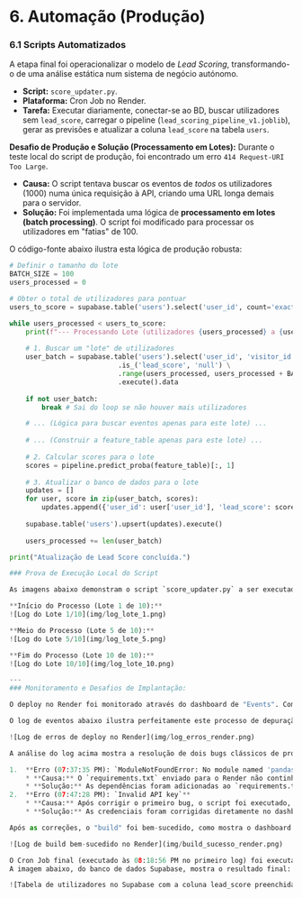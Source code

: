 # 6. Automação (Produção)

### 6.1 Scripts Automatizados
A etapa final foi operacionalizar o modelo de *Lead Scoring*, transformando-o de uma análise estática num sistema de negócio autónomo.

* **Script:** `score_updater.py`.
* **Plataforma:** Cron Job no Render.
* **Tarefa:** Executar diariamente, conectar-se ao BD, buscar utilizadores sem `lead_score`, carregar o pipeline (`lead_scoring_pipeline_v1.joblib`), gerar as previsões e atualizar a coluna `lead_score` na tabela `users`.

**Desafio de Produção e Solução (Processamento em Lotes):**
Durante o teste local do script de produção, foi encontrado um erro `414 Request-URI Too Large`.
* **Causa:** O script tentava buscar os eventos de *todos* os utilizadores (1000) numa única requisição à API, criando uma URL longa demais para o servidor.
* **Solução:** Foi implementada uma lógica de **processamento em lotes (batch processing)**. O script foi modificado para processar os utilizadores em "fatias" de 100.

O código-fonte abaixo ilustra esta lógica de produção robusta:
```python
# Definir o tamanho do lote
BATCH_SIZE = 100
users_processed = 0

# Obter o total de utilizadores para pontuar
users_to_score = supabase.table('users').select('user_id', count='exact').execute().count

while users_processed < users_to_score:
    print(f"--- Processando Lote (utilizadores {users_processed} a {users_processed + BATCH_SIZE}) ---")
    
    # 1. Buscar um "lote" de utilizadores
    user_batch = supabase.table('users').select('user_id', 'visitor_id') \
                           .is_('lead_score', 'null') \
                           .range(users_processed, users_processed + BATCH_SIZE - 1) \
                           .execute().data
    
    if not user_batch:
        break # Sai do loop se não houver mais utilizadores

    # ... (Lógica para buscar eventos apenas para este lote) ...
    
    # ... (Construir a feature_table apenas para este lote) ...
    
    # 2. Calcular scores para o lote
    scores = pipeline.predict_proba(feature_table)[:, 1]
    
    # 3. Atualizar o banco de dados para o lote
    updates = []
    for user, score in zip(user_batch, scores):
        updates.append({'user_id': user['user_id'], 'lead_score': score})
        
    supabase.table('users').upsert(updates).execute()
    
    users_processed += len(user_batch)

print("Atualização de Lead Score concluída.")

### Prova de Execução Local do Script

As imagens abaixo demonstram o script `score_updater.py` a ser executado localmente, validando a lógica de processamento em lotes. O script processa com sucesso os 1.000 utilizadores em 10 lotes separados de 100, evitando sobrecarga do servidor.

**Início do Processo (Lote 1 de 10):**
![Log do Lote 1/10](img/log_lote_1.png)

**Meio do Processo (Lote 5 de 10):**
![Log do Lote 5/10](img/log_lote_5.png)

**Fim do Processo (Lote 10 de 10):**
![Log do Lote 10/10](img/log_lote_10.png)

---
### Monitoramento e Desafios de Implantação:

O deploy no Render foi monitorado através do dashboard de "Events". Como é comum em qualquer processo de deploy do mundo real, o processo revelou bugs de produção que foram diagnosticados e corrigidos metodicamente.

O log de eventos abaixo ilustra perfeitamente este processo de depuração:

![Log de erros de deploy no Render](img/log_erros_render.png)

A análise do log acima mostra a resolução de dois bugs clássicos de produção:

1.  **Erro (07:37:35 PM): `ModuleNotFoundError: No module named 'pandas'`**
    * **Causa:** O `requirements.txt` enviado para o Render não continha as bibliotecas `pandas` e `numpy`.
    * **Solução:** As dependências foram adicionadas ao `requirements.txt` e um novo *commit* foi enviado.
2.  **Erro (07:47:28 PM): `Invalid API key`**
    * **Causa:** Após corrigir o primeiro bug, o script foi executado, mas falhou ao conectar-se ao Supabase. As credenciais (`SUPABASE_KEY`) nas Variáveis de Ambiente do Render estavam incorretas.
    * **Solução:** As credenciais foram corrigidas diretamente no dashboard do Render.

Após as correções, o "build" foi bem-sucedido, como mostra o dashboard do Render:

![Log de build bem-sucedido no Render](img/build_sucesso_render.png)

O Cron Job final (executado às 08:18:56 PM no primeiro log) foi executado com sucesso ("Process completed"), validando que o sistema automatizado estava 100% funcional.
A imagem abaixo, do banco de dados Supabase, mostra o resultado final: a coluna `lead_score` corretamente preenchida pelo script automatizado.

![Tabela de utilizadores no Supabase com a coluna lead_score preenchida](img/resultado_supabase.png)